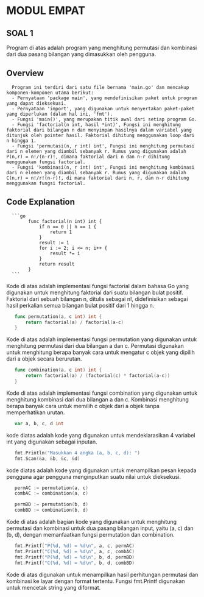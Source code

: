 # MODUL EMPAT
 ## SOAL 1
   Program di atas adalah program yang menghitung permutasi dan kombinasi dari dua pasang bilangan yang dimasukkan oleh pengguna.
   
   ## Overview
      Program ini terdiri dari satu file bernama 'main.go' dan mencakup komponen-komponen utama berikut:
      - Pernyataan 'package main', yang mendefinisikan paket untuk program yang dapat dieksekusi.
      - Pernyataan 'import', yang digunakan untuk menyertakan paket-paket yang diperlukan (dalam hal ini, 'fmt').
      - Fungsi 'main()', yang merupakan titik awal dari setiap program Go.
      - Fungsi 'factorial(n int, hasil *int)', Fungsi ini menghitung faktorial dari bilangan n dan menyimpan hasilnya dalam variabel yang ditunjuk oleh pointer hasil. Faktorial dihitung menggunakan loop dari n hingga 1.
      - Fungsi 'permutasi(n, r int) int', Fungsi ini menghitung permutasi dari n elemen yang diambil sebanyak r. Rumus yang digunakan adalah P(n,r) = n!/(n-r)!, dimana faktorial dari n dan n-r dihitung menggunakan fungsi factorial.
      - Fungsi 'kombinasi(n, r int) int', Fungsi ini menghitung kombinasi dari n elemen yang diambil sebanyak r. Rumus yang digunakan adalah C(n,r) = n!/r!(n-r)!, di mana faktorial dari n, r, dan n-r dihitung menggunakan fungsi factorial.

      
   ## Code Explanation
      ```go
            func factorial(n int) int {
                if n == 0 || n == 1 {
                    return 1
                }
                result := 1
                for i := 2; i <= n; i++ {
                    result *= i
                }
                return result
            }
      ```
   Kode di atas adalah implementasi fungsi factorial dalam bahasa Go yang digunakan untuk menghitung faktorial dari suatu bilangan bulat positif. Faktorial dari sebuah bilangan n, ditulis sebagai n!, didefinisikan sebagai hasil perkalian semua bilangan bulat positif dari 1 hingga n.
   
   ```go
      func permutation(a, c int) int {
          return factorial(a) / factorial(a-c)
      }
   ```
   Kode di atas adalah implementasi fungsi permutation yang digunakan untuk menghitung permutasi dari dua bilangan a dan c. Permutasi digunakan untuk menghitung berapa banyak cara untuk mengatur c objek yang dipilih dari a objek secara berurutan.

   ```go
      func combination(a, c int) int {
          return factorial(a) / (factorial(c) * factorial(a-c))
      }
   ```
   Kode di atas adalah implementasi fungsi combination yang digunakan untuk menghitung kombinasi dari dua bilangan a dan c. Kombinasi menghitung berapa banyak cara untuk memilih c objek dari a objek tanpa memperhatikan urutan.

   ```go
      var a, b, c, d int
   ```
   kode diatas adalah kode yang digunakan untuk mendeklarasikan 4 variabel int yang digunakan sebagai inputan.

   ```go
      fmt.Println("Masukkan 4 angka (a, b, c, d): ")
      fmt.Scan(&a, &b, &c, &d)
   ```
   kode diatas adalah kode yang digunakan untuk menampilkan pesan kepada pengguna agar pengguna menginputkan suatu nilai untuk dieksekusi.

   ```go
      permAC := permutation(a, c)
      combAC := combination(a, c)
  
      permBD := permutation(b, d)
      combBD := combination(b, d)
   ```
   Kode di atas adalah bagian kode yang digunakan untuk menghitung permutasi dan kombinasi untuk dua pasang bilangan input, yaitu (a, c) dan (b, d), dengan memanfaatkan fungsi permutation dan combination.

   ```go
      fmt.Printf("P(%d, %d) = %d\n", a, c, permAC)
      fmt.Printf("C(%d, %d) = %d\n", a, c, combAC)
      fmt.Printf("P(%d, %d) = %d\n", b, d, permBD)
      fmt.Printf("C(%d, %d) = %d\n", b, d, combBD)
   ```
   Kode di atas digunakan untuk menampilkan hasil perhitungan permutasi dan kombinasi ke layar dengan format tertentu. Fungsi fmt.Printf digunakan untuk mencetak string yang diformat.

 
 
